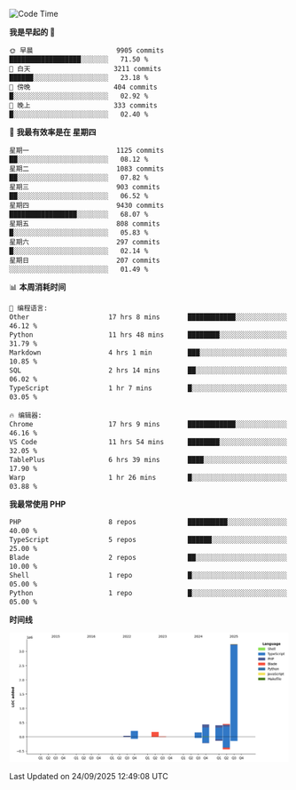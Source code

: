 <!--START_SECTION:waka-->
![Code Time](http://img.shields.io/badge/Code%20Time-4%2C227%20hrs%2025%20mins-blue)

**我是早起的 🐤** 

```text
🌞 早晨                     9905 commits        ██████████████████░░░░░░░   71.50 % 
🌆 白天                     3211 commits        ██████░░░░░░░░░░░░░░░░░░░   23.18 % 
🌃 傍晚                     404 commits         █░░░░░░░░░░░░░░░░░░░░░░░░   02.92 % 
🌙 晚上                     333 commits         █░░░░░░░░░░░░░░░░░░░░░░░░   02.40 % 
```
📅 **我最有效率是在 星期四** 

```text
星期一                      1125 commits        ██░░░░░░░░░░░░░░░░░░░░░░░   08.12 % 
星期二                      1083 commits        ██░░░░░░░░░░░░░░░░░░░░░░░   07.82 % 
星期三                      903 commits         ██░░░░░░░░░░░░░░░░░░░░░░░   06.52 % 
星期四                      9430 commits        █████████████████░░░░░░░░   68.07 % 
星期五                      808 commits         █░░░░░░░░░░░░░░░░░░░░░░░░   05.83 % 
星期六                      297 commits         █░░░░░░░░░░░░░░░░░░░░░░░░   02.14 % 
星期日                      207 commits         ░░░░░░░░░░░░░░░░░░░░░░░░░   01.49 % 
```


📊 **本周消耗时间** 

```text
💬 编程语言: 
Other                    17 hrs 8 mins       ████████████░░░░░░░░░░░░░   46.12 % 
Python                   11 hrs 48 mins      ████████░░░░░░░░░░░░░░░░░   31.79 % 
Markdown                 4 hrs 1 min         ███░░░░░░░░░░░░░░░░░░░░░░   10.85 % 
SQL                      2 hrs 14 mins       ██░░░░░░░░░░░░░░░░░░░░░░░   06.02 % 
TypeScript               1 hr 7 mins         █░░░░░░░░░░░░░░░░░░░░░░░░   03.05 % 

🔥 编辑器: 
Chrome                   17 hrs 9 mins       ████████████░░░░░░░░░░░░░   46.16 % 
VS Code                  11 hrs 54 mins      ████████░░░░░░░░░░░░░░░░░   32.05 % 
TablePlus                6 hrs 39 mins       ████░░░░░░░░░░░░░░░░░░░░░   17.90 % 
Warp                     1 hr 26 mins        █░░░░░░░░░░░░░░░░░░░░░░░░   03.88 % 
```

**我最常使用 PHP** 

```text
PHP                      8 repos             ██████████░░░░░░░░░░░░░░░   40.00 % 
TypeScript               5 repos             ██████░░░░░░░░░░░░░░░░░░░   25.00 % 
Blade                    2 repos             ██░░░░░░░░░░░░░░░░░░░░░░░   10.00 % 
Shell                    1 repo              █░░░░░░░░░░░░░░░░░░░░░░░░   05.00 % 
Python                   1 repo              █░░░░░░░░░░░░░░░░░░░░░░░░   05.00 % 
```



**时间线**

![Lines of Code chart](https://raw.githubusercontent.com/abrahamgreyson/abrahamgreyson/main/assets/bar_graph.png)


 Last Updated on 24/09/2025 12:49:08 UTC
<!--END_SECTION:waka-->
